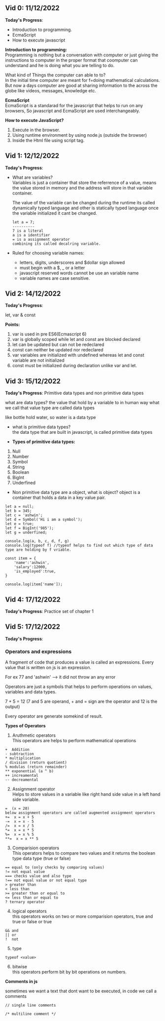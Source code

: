## Vid 0: 11/12/2022

**Today's Progress**:

- Introduction to programming.
- EcmaScript
- How to execute javascript

**Introduction to programming:**
<br>Programming is nothing but a conversation with computer or just giving the instructions to computer in the proper format that coomputer can understand and he is doing what you are telling to do.

What kind of Things the computer can able to to?
<br> In the initial time computer are meant for f=doing mathematical calculations. But now a days computer are good at sharing information to the across the globe like videos, messages, knowledge etc.

**EcmaScript**
<br>EcmaScript is a standarad for the javascript that helps to run on any browsers,
So javascript and EcmaScript are used interchangeably.

**How to execute JavaScript?**

1. Execute in the browser.
2. Using runtime environment by using node.js (outside the browser)
3. Inside the Html file using script tag.

## Vid 1: 12/12/2022

**Today's Progress**:

- What are variables?
  <br>Variables is just a container that store the referrence of a value, means the value stored in memory and the address will store in that variable container.

  The value of the variable can be changed during the runtime its called dynamically typed language and other is statically typed language once the variable initialized it cant be changed.

  ```
  let a = 7;
  ----------
  7 is a literal
  a is a identifier
  = is a assignment operator
  combining its called decalring variable.
  ```

- Ruled for choosing variable names:<br>
  - letters, digits, underscores and $dollar sign allowed
  - must begin with a $, \_ or a letter
  - javascript reserved words cannot be use an variable name
  - variable names are case sensitive.

## Vid 2: 14/12/2022

**Today's Progress**:

let, var & const

**Points:**<br>

1. var is used in pre ES6(Ecmascript 6)
2. var is globally scoped while let and const are blocked declared
3. let can be updated but can not be redeclared
4. const can neither be updated nor redeclared
5. var variables are initialized with undefined whereas let and const variable are not initialized
6. const must be initialized during declaration unlike var and let.

## Vid 3: 15/12/2022

**Today's Progress**:
Primitive data types and non primitive data types

what are data types?
the value that hold by a variable to in human way what we call that value type are called data types

like bottle hold water, so water is a data type

- what is primitive data types?
  <br>the data type that are built in javascript, is called primitive data types

- **Types of primitive data types:**

1. Null
2. Number
3. Symbol
4. String
5. Boolean
6. BigInt
7. Underfined

- Non primitive data type are a object, what is object? object is a container that holds a data in a key value pair.

```
let a = null;
let b = 345;
let c = 'ashwin';
let d = Symbol('Hi i am a symbol');
let e = true;
let f = BigInt('985');
let g = underfined;

console.log(a, b, c, d, f, g)
console.log(typeof f) //typeof helps to find out which type of data type are holding by f vriable.

const item = {
    'name':'ashwin',
    'salary':12000,
    'is_employed':true,
}

console.log(item['name']);
```

## Vid 4: 17/12/2022

**Today's Progress**:
Practice set of chapter 1

## Vid 5: 17/12/2022

**Today's Progress**:

### Operators and expressions

A fragment of code that produces a value is called an expressions.
Every value that is written on js is an expression.

For ex 77 and 'ashwin' --> it did not throw an any error

Operators are just a symbols that helps to perform operations on values, variables and data types.

7 + 5 = 12
(7 and 5 are operand, + and = sign are the operator and 12 is the output)

Every operator are generate somekind of result.

**Types of Operators**

1. Aruthmetic operators<br>
   This operators are helps to perform mathematical operations

```
+  Addition
- subtraction
* multiplication
/ division (return quotient)
% modulas (return remainder)
** exponential (a ^ b)
++ increamental
-- decreamental
```

2. Assignment operator<br>
   Helps to store values in a variable
   like right hand side value in a left hand side variable.

```
=  (x = 20)
below assignment operators are called augmented assignment operators
+=  x = x + 5
-=  x = x - 5
/=  x = x / 5
*=  x = x * 5
%=  x = x % 5
**=  x = x ** 5
```

3. Comparision operators<br>
   This operators helps to compare two values and it returns the boolean type data type (true or false)

```
== equal to (only checks by comparing values)
!= not equal value
=== checks value and also type
!== not equal value or not equal type
> greater than
< less than
>= greater than or equal to
<= less than or equal to
? ternary operator
```

4. logical operators<br>
   this operators works on two or more comparision operators, true and true or false or true

```
&& and
|| or
!  not
```

5. type

```
typeof <value>
```

6. bitwise<br>
   this operators perform bit by bit operations on numbers.

**Comments in js**

sometimes we want a text that dont want to be executed, in code we call a comments

```
// single line comments

/* multiline comment */
```
